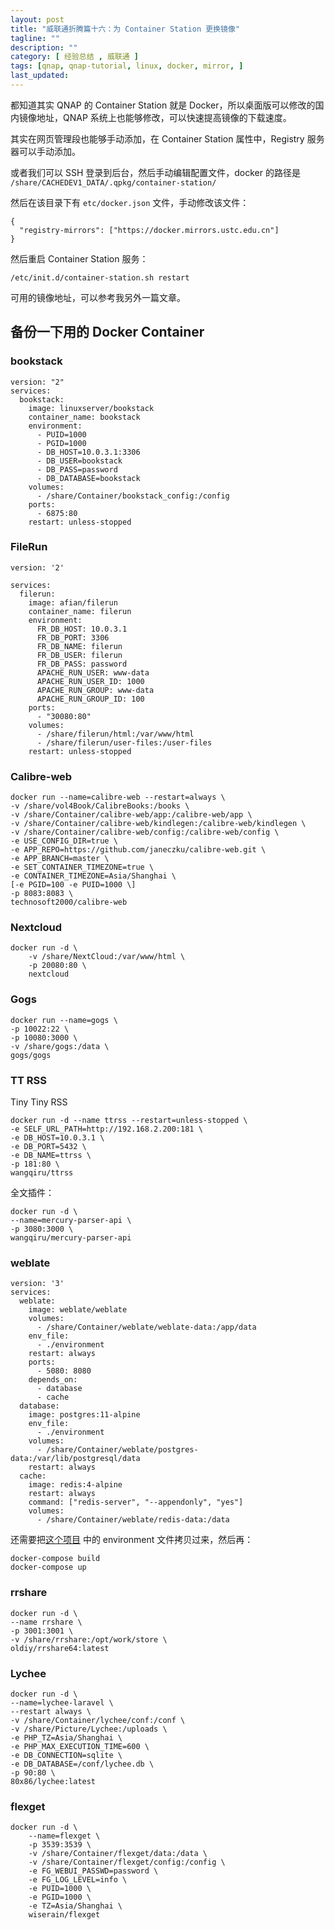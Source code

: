 ```yaml
---
layout: post
title: "威联通折腾篇十六：为 Container Station 更换镜像"
tagline: ""
description: ""
category: [ 经验总结 , 威联通 ]
tags: [qnap, qnap-tutorial, linux, docker, mirror, ]
last_updated:
---
```


都知道其实 QNAP 的 Container Station 就是 Docker，所以桌面版可以修改的国内镜像地址，QNAP 系统上也能够修改，可以快速提高镜像的下载速度。

其实在网页管理段也能够手动添加，在 Container Station 属性中，Registry 服务器可以手动添加。

或者我们可以 SSH 登录到后台，然后手动编辑配置文件，docker 的路径是 `/share/CACHEDEV1_DATA/.qpkg/container-station/`

然后在该目录下有 `etc/docker.json` 文件，手动修改该文件：

	{
	  "registry-mirrors": ["https://docker.mirrors.ustc.edu.cn"]
	}

然后重启 Container Station 服务：

	/etc/init.d/container-station.sh restart

可用的镜像地址，可以参考我另外一篇文章。

## 备份一下用的 Docker Container

### bookstack

	version: "2"
	services:
	  bookstack:
		image: linuxserver/bookstack
		container_name: bookstack
		environment:
		  - PUID=1000
		  - PGID=1000
		  - DB_HOST=10.0.3.1:3306
		  - DB_USER=bookstack
		  - DB_PASS=password
		  - DB_DATABASE=bookstack
		volumes:
		  - /share/Container/bookstack_config:/config
		ports:
		  - 6875:80
		restart: unless-stopped


### FileRun

```
version: '2'

services:
  filerun:
    image: afian/filerun
    container_name: filerun
    environment:
      FR_DB_HOST: 10.0.3.1
      FR_DB_PORT: 3306
      FR_DB_NAME: filerun
      FR_DB_USER: filerun
      FR_DB_PASS: password
      APACHE_RUN_USER: www-data
      APACHE_RUN_USER_ID: 1000
      APACHE_RUN_GROUP: www-data
      APACHE_RUN_GROUP_ID: 100
    ports:
      - "30080:80"
    volumes:
      - /share/filerun/html:/var/www/html
      - /share/filerun/user-files:/user-files
    restart: unless-stopped
```

### Calibre-web

```
docker run --name=calibre-web --restart=always \
-v /share/vol4Book/CalibreBooks:/books \
-v /share/Container/calibre-web/app:/calibre-web/app \
-v /share/Container/calibre-web/kindlegen:/calibre-web/kindlegen \
-v /share/Container/calibre-web/config:/calibre-web/config \
-e USE_CONFIG_DIR=true \
-e APP_REPO=https://github.com/janeczku/calibre-web.git \
-e APP_BRANCH=master \
-e SET_CONTAINER_TIMEZONE=true \
-e CONTAINER_TIMEZONE=Asia/Shanghai \
[-e PGID=100 -e PUID=1000 \]
-p 8083:8083 \
technosoft2000/calibre-web
```

### Nextcloud
```
docker run -d \
    -v /share/NextCloud:/var/www/html \
	-p 20080:80 \
    nextcloud
```

### Gogs

```
docker run --name=gogs \
-p 10022:22 \
-p 10080:3000 \
-v /share/gogs:/data \
gogs/gogs
```

### TT RSS
Tiny Tiny RSS

```
docker run -d --name ttrss --restart=unless-stopped \
-e SELF_URL_PATH=http://192.168.2.200:181 \
-e DB_HOST=10.0.3.1 \
-e DB_PORT=5432 \
-e DB_NAME=ttrss \
-p 181:80 \
wangqiru/ttrss
```

全文插件：

```
docker run -d \
--name=mercury-parser-api \
-p 3080:3000 \
wangqiru/mercury-parser-api
```



### weblate

```
version: '3'
services:
  weblate:
    image: weblate/weblate
    volumes:
      - /share/Container/weblate/weblate-data:/app/data
    env_file:
      - ./environment
    restart: always
	ports:
	  - 5080: 8080
    depends_on:
      - database
      - cache
  database:
    image: postgres:11-alpine
    env_file:
      - ./environment
    volumes:
      - /share/Container/weblate/postgres-data:/var/lib/postgresql/data
    restart: always
  cache:
    image: redis:4-alpine
    restart: always
    command: ["redis-server", "--appendonly", "yes"]
    volumes:
      - /share/Container/weblate/redis-data:/data
```

还需要把[这个项目](https://github.com/WeblateOrg/docker-compose) 中的 environment 文件拷贝过来，然后再：

	docker-compose build
	docker-compose up

### rrshare

	docker run -d \
	--name rrshare \
	-p 3001:3001 \
	-v /share/rrshare:/opt/work/store \
	oldiy/rrshare64:latest

### Lychee

```
docker run -d \
--name=lychee-laravel \
--restart always \
-v /share/Container/lychee/conf:/conf \
-v /share/Picture/Lychee:/uploads \
-e PHP_TZ=Asia/Shanghai \
-e PHP_MAX_EXECUTION_TIME=600 \
-e DB_CONNECTION=sqlite \
-e DB_DATABASE=/conf/lychee.db \
-p 90:80 \
80x86/lychee:latest
```

### flexget

```
docker run -d \
    --name=flexget \
    -p 3539:3539 \
    -v /share/Container/flexget/data:/data \
    -v /share/Container/flexget/config:/config \
    -e FG_WEBUI_PASSWD=password \
    -e FG_LOG_LEVEL=info \
    -e PUID=1000 \
    -e PGID=1000 \
    -e TZ=Asia/Shanghai \
    wiserain/flexget
```
